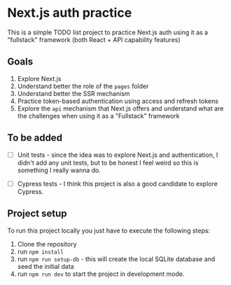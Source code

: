 # Next.js auth practice

This is a simple TODO list project to practice Next.js auth using it as a "fullstack" framework (both React + API capability features)

## Goals

1. Explore Next.js
2. Understand better the role of the `pages` folder
3. Understand better the SSR mechanism
4. Practice token-based authentication using access and refresh tokens
5. Explore the `api` mechanism that Next.js offers and understand what are the challenges when using it as a "Fullstack" framework

## To be added

- [ ] Unit tests - since the idea was to explore Next.js and authentication, I didn't add any unit tests, but to be honest I feel weird so this is something I really wanna do.

- [ ] Cypress tests - I think this project is also a good candidate to explore Cypress.

## Project setup

To run this project locally you just have to execute the following steps:

1. Clone the repository
2. run `npm install`
3. run `npm run setup-db` - this will create the local SQLite database and seed the initial data
4. run `npm run dev` to start the project in development mode.
